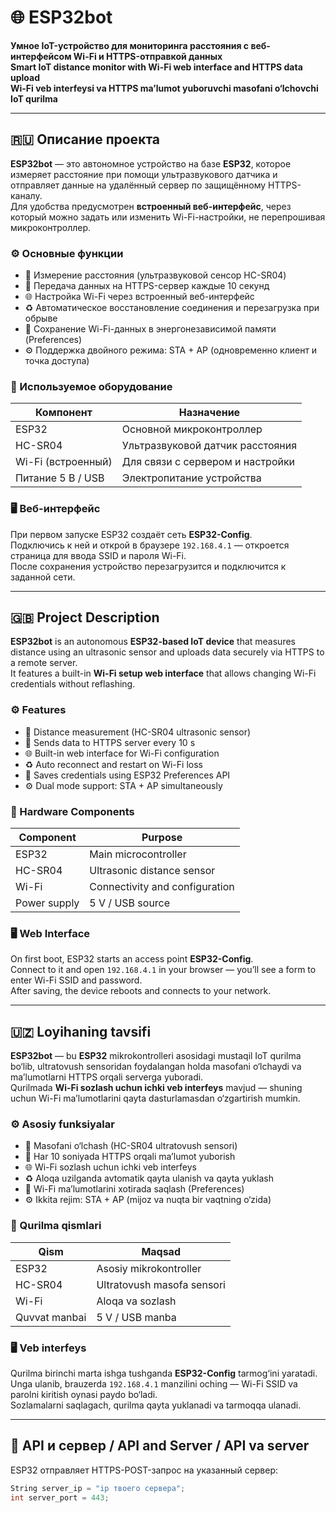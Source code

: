 # 🌐 ESP32bot  
**Умное IoT-устройство для мониторинга расстояния с веб-интерфейсом Wi-Fi и HTTPS-отправкой данных**  
**Smart IoT distance monitor with Wi-Fi web interface and HTTPS data upload**  
**Wi-Fi veb interfeysi va HTTPS ma’lumot yuboruvchi masofani o‘lchovchi IoT qurilma**

---

## 🇷🇺 Описание проекта

**ESP32bot** — это автономное устройство на базе **ESP32**, которое измеряет расстояние при помощи ультразвукового датчика и отправляет данные на удалённый сервер по защищённому HTTPS-каналу.  
Для удобства предусмотрен **встроенный веб-интерфейс**, через который можно задать или изменить Wi-Fi-настройки, не перепрошивая микроконтроллер.

### ⚙️ Основные функции

- 📡 Измерение расстояния (ультразвуковой сенсор HC-SR04)  
- 🔐 Передача данных на HTTPS-сервер каждые 10 секунд  
- 🌐 Настройка Wi-Fi через встроенный веб-интерфейс  
- ♻️ Автоматическое восстановление соединения и перезагрузка при обрыве  
- 💾 Сохранение Wi-Fi-данных в энергонезависимой памяти (Preferences)  
- ⚙️ Поддержка двойного режима: STA + AP (одновременно клиент и точка доступа)

### 🧩 Используемое оборудование

| Компонент | Назначение |
|-----------|-------------|
| ESP32 | Основной микроконтроллер |
| HC-SR04 | Ультразвуковой датчик расстояния |
| Wi-Fi (встроенный) | Для связи с сервером и настройки |
| Питание 5 В / USB | Электропитание устройства |

### 🖥️ Веб-интерфейс

При первом запуске ESP32 создаёт сеть **ESP32-Config**.  
Подключись к ней и открой в браузере `192.168.4.1` — откроется страница для ввода SSID и пароля Wi-Fi.  
После сохранения устройство перезагрузится и подключится к заданной сети.

---

## 🇬🇧 Project Description

**ESP32bot** is an autonomous **ESP32-based IoT device** that measures distance using an ultrasonic sensor and uploads data securely via HTTPS to a remote server.  
It features a built-in **Wi-Fi setup web interface** that allows changing Wi-Fi credentials without reflashing.

### ⚙️ Features

- 📡 Distance measurement (HC-SR04 ultrasonic sensor)  
- 🔐 Sends data to HTTPS server every 10 s  
- 🌐 Built-in web interface for Wi-Fi configuration  
- ♻️ Auto reconnect and restart on Wi-Fi loss  
- 💾 Saves credentials using ESP32 Preferences API  
- ⚙️ Dual mode support: STA + AP simultaneously

### 🧩 Hardware Components

| Component | Purpose |
|-----------|----------|
| ESP32 | Main microcontroller |
| HC-SR04 | Ultrasonic distance sensor |
| Wi-Fi | Connectivity and configuration |
| Power supply | 5 V / USB source |

### 🖥️ Web Interface

On first boot, ESP32 starts an access point **ESP32-Config**.  
Connect to it and open `192.168.4.1` in your browser — you’ll see a form to enter Wi-Fi SSID and password.  
After saving, the device reboots and connects to your network.

---

## 🇺🇿 Loyihaning tavsifi

**ESP32bot** — bu **ESP32** mikrokontrolleri asosidagi mustaqil IoT qurilma bo‘lib, ultratovush sensoridan foydalangan holda masofani o‘lchaydi va ma’lumotlarni HTTPS orqali serverga yuboradi.  
Qurilmada **Wi-Fi sozlash uchun ichki veb interfeys** mavjud — shuning uchun Wi-Fi ma’lumotlarini qayta dasturlamasdan o‘zgartirish mumkin.

### ⚙️ Asosiy funksiyalar

- 📡 Masofani o‘lchash (HC-SR04 ultratovush sensori)  
- 🔐 Har 10 soniyada HTTPS orqali ma’lumot yuborish  
- 🌐 Wi-Fi sozlash uchun ichki veb interfeys  
- ♻️ Aloqa uzilganda avtomatik qayta ulanish va qayta yuklash  
- 💾 Wi-Fi ma’lumotlarini xotirada saqlash (Preferences)  
- ⚙️ Ikkita rejim: STA + AP (mijoz va nuqta bir vaqtning o‘zida)

### 🧩 Qurilma qismlari

| Qism | Maqsad |
|------|---------|
| ESP32 | Asosiy mikrokontroller |
| HC-SR04 | Ultratovush masofa sensori |
| Wi-Fi | Aloqa va sozlash |
| Quvvat manbai | 5 V / USB manba |

### 🖥️ Veb interfeys

Qurilma birinchi marta ishga tushganda **ESP32-Config** tarmog‘ini yaratadi.  
Unga ulanib, brauzerda `192.168.4.1` manzilini oching — Wi-Fi SSID va parolni kiritish oynasi paydo bo‘ladi.  
Sozlamalarni saqlagach, qurilma qayta yuklanadi va tarmoqqa ulanadi.

---

## 📡 API и сервер / API and Server / API va server

ESP32 отправляет HTTPS-POST-запрос на указанный сервер:
```cpp
String server_ip = "ip твоего сервера";
int server_port = 443;
